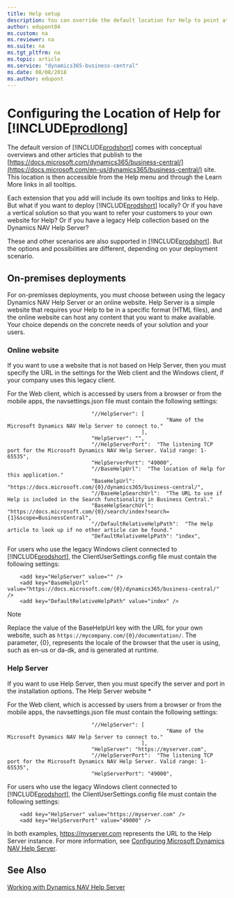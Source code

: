 ```yaml
---
title: Help setup
description: You can override the default location for Help to point at your own website.
author: edupont04
ms.custom: na
ms.reviewer: na
ms.suite: na
ms.tgt_pltfrm: na
ms.topic: article
ms.service: "dynamics365-business-central"
ms.date: 08/08/2018
ms.author: edupont
---
```


# Configuring the Location of Help for [!INCLUDE[prodlong](../developer/includes/prodlong.md)]

The default version of [!INCLUDE[prodshort](../developer/includes/prodshort.md)] comes with conceptual overviews and other articles that publish to the [https://docs.microsoft.com/dynamics365/business-central/](https://docs.microsoft.com/en-us/dynamics365/business-central/) site. This location is then accessible from the Help menu and through the Learn More links in all tooltips.  

Each extension that you add will include its own tooltips and links to Help. But what if you want to deploy [!INCLUDE[prodshort](../developer/includes/prodshort.md)] locally? Or if you have a vertical solution so that you want to refer your customers to your own website for Help? Or if you have a legacy Help collection based on the Dynamics NAV Help Server?  

These and other scenarios are also supported in [!INCLUDE[prodshort](../developer/includes/prodshort.md)]. But the options and possibilities are different, depending on your deployment scenario.  

## On-premises deployments
For on-premisses deployments, you must choose between using the legacy Dynamics NAV Help Server or an online website. Help Server is a simple website that requires your Help to be in a specific format (HTML files), and the online website can host any content that you want to make available. Your choice depends on the concrete needs of your solution and your users.  

### Online website
If you want to use a website that is not based on Help Server, then you must specify the URL in the settings for the Web client and the Windows client, if your company uses this legacy client.  

For the Web client, which is accessed by users from a browser or from the mobile apps, the 
 navsettings.json file must contain the following settings:

```
                           "//HelpServer": [
                                                   "Name of the Microsoft Dynamics NAV Help Server to connect to."
    					                   ],
                           "HelpServer": "",
                           "//HelpServerPort":  "The listening TCP port for the Microsoft Dynamics NAV Help Server. Valid range: 1-65535",
                           "HelpServerPort": "49000",
                           "//BaseHelpUrl":  "The location of Help for this application."
                           "BaseHelpUrl": "https://docs.microsoft.com/{0}/dynamics365/business-central/",
                           "//BaseHelpSearchUrl":  "The URL to use if Help is included in the Search functionality in Business Central."
                           "BaseHelpSearchUrl": "https://docs.microsoft.com/{0}/search/index?search={1}&scope=BusinessCentral",
                           "//DefaultRelativeHelpPath":  "The Help article to look up if no other article can be found."
                           "DefaultRelativeHelpPath": "index",
```


For users who use the legacy Windows client connected to [!INCLUDE[prodshort](../developer/includes/prodshort.md)], the ClientUserSettings.config file must contain the following settings:

```
    <add key="HelpServer" value="" />
    <add key="BaseHelpUrl" value="https://docs.microsoft.com/{0}/dynamics365/business-central/" />
    <add key="DefaultRelativeHelpPath" value="index" />
```

> [!NOTE]
> Replace the value of the BaseHelpUrl key with the URL for your own website, such as ```https://mycompany.com/{0}/documentation/```. The parameter, {0}, represents the locale of the browser that the user is using, such as en-us or da-dk, and is generated at runtime.

### Help Server
If you want to use Help Server, then you must specify the server and port in the installation options. The Help Server website *

For the Web client, which is accessed by users from a browser or from the mobile apps, the 
 navsettings.json file must contain the following settings:

```
                           "//HelpServer": [
                                                   "Name of the Microsoft Dynamics NAV Help Server to connect to."
    					                   ],
                           "HelpServer": "https://myserver.com",
                           "//HelpServerPort":  "The listening TCP port for the Microsoft Dynamics NAV Help Server. Valid range: 1-65535",
                           "HelpServerPort": "49000",
```

For users who use the legacy Windows client connected to [!INCLUDE[prodshort](../developer/includes/prodshort.md)], the ClientUserSettings.config file must contain the following settings:

```
    <add key="HelpServer" value="https://myserver.com" />
    <add key="HelpServerPort" value="49000" />
```
In both examples, https://myserver.com represents the URL to the Help Server instance. For more information, see [Configuring Microsoft Dynamics NAV Help Server](/dynamics-nav/configuring-microsoft-dynamics-nav-help-server).

## See Also
[Working with Dynamics NAV Help Server](/dynamics-nav/microsoft-dynamics-nav-help-server)  
